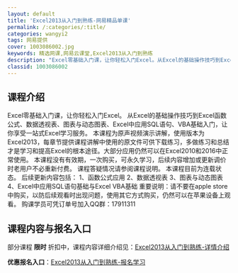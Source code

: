 ```yaml
---
layout: default
title: 'Excel2013从入门到熟练-网易精品单课'
permalink: /:categories/:title/
categories: wangyi2
tags: 网易提供
cover: 1003086002.jpg
keywords: 精选网课,网易云课堂,Excel2013从入门到熟练
description: "Excel零基础入门课，让你轻松入门Excel。从Excel的基础操作技巧到Excel函数公式、数据透视表、图表与动态图表、Excel中应用SQL语句、VBA基础入门，让你享受一站式Exce"
classid: 1003086002
---
```


## 课程介绍

Excel零基础入门课，让你轻松入门Excel。
从Excel的基础操作技巧到Excel函数公式、数据透视表、图表与动态图表、Excel中应用SQL语句、VBA基础入门，让你享受一站式Excel学习服务。
本课程为原声视频演示讲解，使用版本为Excel2013，每章节提供课程讲解中使用的原文件可供下载练习，多做练习和总结才是学习和提高Excel的根本途径。大部分应用仍然可以在Excel2010和2016中正常使用。
本课程没有有效期，一次购买，可永久学习，后续内容增加或更新调价时老用户不必重新付费。
课程答疑情况请参阅课程说明。
本课程目前为连载状态。
后续更新内容包括：
1、函数公式应用
2、数据透视表
3、图表与动态图表
4、Excel中应用SQL语句基础与Excel VBA基础
重要说明：请不要在apple store中购买，以防后续观看时出现问题，使用其它方式购买，仍然可以在苹果设备上观看。
购课学员可凭订单号加入QQ群：17911311

## 课程内容与报名入口

部分课程 **限时** 折扣中，课程内容详细介绍见：[Excel2013从入门到熟练-详情介绍](https://study.163.com/course/introduction/1003086002.htm?share=1&shareId=1025206652&utm_campaign=share&utm_medium=iphoneShare&utm_source=&utm_u=1025206652)

**优惠报名入口**：[Excel2013从入门到熟练-报名学习](https://study.163.com/course/introduction/1003086002.htm?share=1&shareId=1025206652&utm_campaign=share&utm_medium=iphoneShare&utm_source=&utm_u=1025206652)

